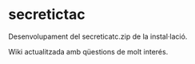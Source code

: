 secretictac
===========

Desenvolupament del secreticatc.zip de la instal·lació.

Wiki actualitzada amb qüestions de molt interés.
